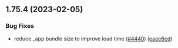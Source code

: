 ## 1.75.4 (2023-02-05)


### Bug Fixes

* reduce _app bundle size to improve load time ([#4440](https://github.com/EddieHubCommunity/LinkFree/issues/4440)) ([eaee6cd](https://github.com/EddieHubCommunity/LinkFree/commit/eaee6cd3e2162639b34468e52dd065423823fdc1))



